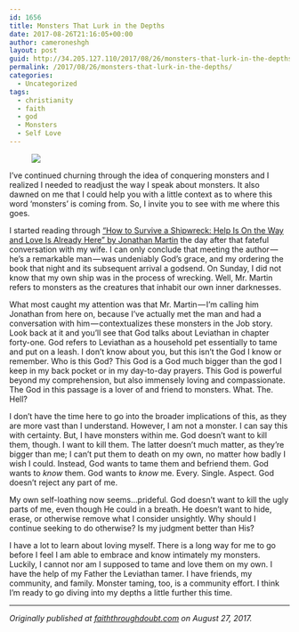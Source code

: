 ```yaml
---
id: 1656
title: Monsters That Lurk in the Depths
date: 2017-08-26T21:16:05+00:00
author: cameroneshgh
layout: post
guid: http://34.205.127.110/2017/08/26/monsters-that-lurk-in-the-depths/
permalink: /2017/08/26/monsters-that-lurk-in-the-depths/
categories:
  - Uncategorized
tags:
  - christianity
  - faith
  - god
  - Monsters
  - Self Love
---
```

<figure> 

<img src="https://waywardjourneyer.files.wordpress.com/2017/08/0a04e-1qsbdxrzfumfefghlmwzwyq.jpeg?w=525" data-recalc-dims="1" />
  
</figure> 

I’ve continued churning through the idea of conquering monsters and I realized I needed to readjust the way I speak about monsters. It also dawned on me that I could help you with a little context as to where this word ‘monsters’ is coming from. So, I invite you to see with me where this goes.

I started reading through <a href="https://www.amazon.com/How-Survive-Shipwreck-Help-Already/dp/0310347971/ref=tmm_pap_swatch_0?_encoding=UTF8&qid=&sr=" target="_blank">“How to Survive a Shipwreck: Help Is On the Way and Love Is Already Here” by Jonathan Martin</a> the day after that fateful conversation with my wife. I can only conclude that meeting the author — he’s a remarkable man — was undeniably God’s grace, and my ordering the book that night and its subsequent arrival a godsend. On Sunday, I did not know that my own ship was in the process of wrecking. Well, Mr. Martin refers to monsters as the creatures that inhabit our own inner darknesses.

What most caught my attention was that Mr. Martin — I’m calling him Jonathan from here on, because I’ve actually met the man and had a conversation with him — contextualizes these monsters in the Job story. Look back at it and you’ll see that God talks about Leviathan in chapter forty-one. God refers to Leviathan as a household pet essentially to tame and put on a leash. I don’t know about you, but this isn’t the God I know or remember. Who is this God? This God is a God much bigger than the god I keep in my back pocket or in my day-to-day prayers. This God is powerful beyond my comprehension, but also immensely loving and compassionate. The God in this passage is a lover of and friend to monsters. What. The. Hell?

I don’t have the time here to go into the broader implications of this, as they are more vast than I understand. However, I am not a monster. I can say this with certainty. But, I have monsters within me. God doesn’t want to kill them, though. I want to kill them. The latter doesn’t much matter, as they’re bigger than me; I can’t put them to death on my own, no matter how badly I wish I could. Instead, God wants to tame them and befriend them. God wants to _know_ them. God wants to _know_ me. Every. Single. Aspect. God doesn’t reject any part of me.

My own self-loathing now seems…prideful. God doesn’t want to kill the ugly parts of me, even though He could in a breath. He doesn’t want to hide, erase, or otherwise remove what I consider unsightly. Why should I continue seeking to do otherwise? Is my judgment better than His?

I have a lot to learn about loving myself. There is a long way for me to go before I feel I am able to embrace and know intimately my monsters. Luckily, I cannot nor am I supposed to tame and love them on my own. I have the help of my Father the Leviathan tamer. I have friends, my community, and family. Monster taming, too, is a community effort. I think I’m ready to go diving into my depths a little further this time.

* * *

_Originally published at_ <a href="http://faiththroughdoubt.com/monsters-that-lurk-in-the-depths/" target="_blank"><em>faiththroughdoubt.com</em></a> _on August 27, 2017._